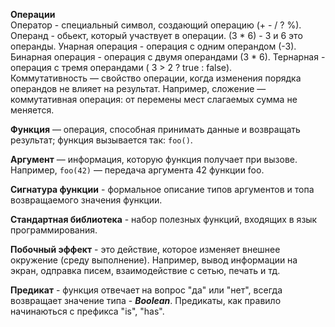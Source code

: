 **Операции**  
Оператор - специальный символ, создающий операцию (+ - / ? %).
Операнд - обьект, который участвует в операции. (3 * 6) - 3 и 6 это операнды.
Унарная операция - операция с одним операндом (-3).
Бинарная операция - операция с двумя операндами (3 * 6).
Тернарная - операция с тремя операндами ( 3 > 2 ? true : false).  
Коммутативность — свойство операции, когда изменения порядка операндов не влияет на результат. Например, сложение — коммутативная операция: от перемены мест слагаемых сумма не меняется.  

**Функция** — операция, способная принимать данные и возвращать результат; функция вызывается так: ```foo()```.  

**Аргумент** — информация, которую функция получает при вызове. Например, ```foo(42)``` — передача аргумента 42 функции foo.  

**Сигнатура функции** - формальное описание типов аргументов и топа возвращаемого значения функции.  

**Стандартная библиотека** - набор полезных функций, входящих в язык программирования.  

**Побочный эффект** - это действие, которое изменяет внешнее окружение (среду выполнение). Например, вывод информации на экран, одправка писем, взаимодействие с сетью, печать и тд.  

**Предикат** - функция отвечает на вопрос "да" или "нет", всегда возвращает значение типа - ***Boolean***. Предикаты, как правило начинаються с префикса "is", "has".